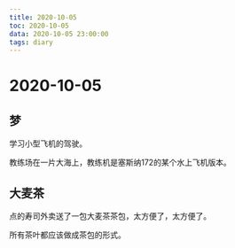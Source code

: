 ```yaml
---
title: 2020-10-05
toc: 2020-10-05
data: 2020-10-05 23:00:00
tags: diary
---
```



# 2020-10-05

## 梦

学习小型飞机的驾驶。

教练场在一片大海上，教练机是塞斯纳172的某个水上飞机版本。



## 大麦茶

点的寿司外卖送了一包大麦茶茶包，太方便了，太方便了。

所有茶叶都应该做成茶包的形式。

